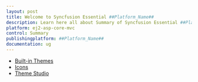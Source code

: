 ```yaml
---
layout: post
title: Welcome to Syncfusion Essential ##Platform_Name##
description: Learn here all about Summary of Syncfusion Essential ##Platform_Name## widgets based on HTML5 and jQuery.
platform: ej2-asp-core-mvc
control: Summary
publishingplatform: ##Platform_Name##
documentation: ug
---
```


* [Built-in Themes](appearance/theme.md)
* [Icons](appearance/icons.md)
* [Theme Studio](appearance/theme-studio.md)